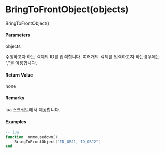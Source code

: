 # BringToFrontObject\(objects\)

BringToFrontObject\(\)

#### Parameters

objects

수행하고자 하는 객체의 ID를 입력합니다. 여러개의 객체를 입력하고자 하는경우에는 ","을 이용합니다.

#### Return Value

none

#### Remarks

lua 스크립트에서 제공합니다.

#### Examples



```lua
-- lua
function _onmousedown()
    BringToFrontObject("ID_OBJ1, ID_OBJ2")
end
```






